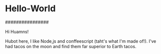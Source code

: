 # Hello-World
################

Hi Huamns!

Hubot here, I like Node,js and conffeescript (taht's what I'm made of!).
I've had tacos on the moon and find them far superior to Earth tacos.
